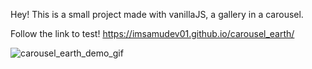Hey! This is a small project made with vanillaJS, a gallery in a carousel.

Follow the link to test! https://imsamudev01.github.io/carousel_earth/

![carousel_earth_demo_gif](https://github.com/imsamudev01/carousel_earth/assets/160678978/a8fd59a8-8b9c-409b-8ec3-7c1bdccb82b5)
